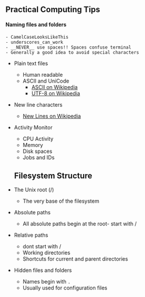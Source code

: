 ## Practical Computing Tips

#### Naming files and folders
	- CamelCaseLooksLikeThis
	- underscores_can_work
	- __NEVER__ use spaces!! Spaces confuse terminal 
	- Generally a good idea to avoid special characters
- Plain text files
	- Human readable
	- ASCII and UniCode
		- [ASCII on Wikipedia](https://en.wikipedia.org/wiki/ASCII)
		- [UTF-8 on Wikipedia](https://en.wikipedia.org/wiki/UTF-8)
- New line characters
	- [New Lines on Wikipedia](https://en.wikipedia.org/wiki/Newline)
- Activity Monitor
	- CPU Activity
	- Memory
	- Disk spaces
	- Jobs and IDs
  
  ## Filesystem Structure
  
- The Unix root (/)
	- The very base of the filesystem
- Absolute paths
	- All absolute paths begin at the root- start with /
- Relative paths
	- dont start with /
	- Working directories
	- Shortcuts for current and parent directories
- Hidden files and folders
	- Names begin with `.`
	- Usually used for configuration files
